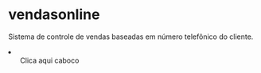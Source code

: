 vendasonline
============

Sistema de controle de vendas baseadas em número telefônico do cliente.

<li>
  <ul>Clica aqui caboco</ul>
  <ul><a href="#"/>
</li>
